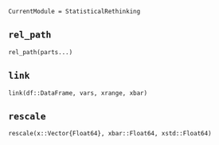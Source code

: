 ```@meta
CurrentModule = StatisticalRethinking
```

## `rel_path`
```@docs
rel_path(parts...)
```

## `link`
```@docs
link(df::DataFrame, vars, xrange, xbar) 
```


## `rescale`
```@docs
rescale(x::Vector{Float64}, xbar::Float64, xstd::Float64)
```
